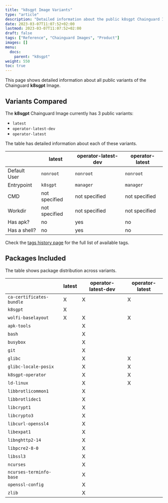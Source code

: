 ```yaml
---
title: "k8sgpt Image Variants"
type: "article"
description: "Detailed information about the public k8sgpt Chainguard Image variants"
date: 2023-03-07T11:07:52+02:00
lastmod: 2023-03-07T11:07:52+02:00
draft: false
tags: ["Reference", "Chainguard Images", "Product"]
images: []
menu:
  docs:
    parent: "k8sgpt"
weight: 550
toc: true
---
```


This page shows detailed information about all public variants of the Chainguard **k8sgpt** Image.

## Variants Compared
The **k8sgpt** Chainguard Image currently has 3 public variants: 

- `latest`
- `operator-latest-dev`
- `operator-latest`

The table has detailed information about each of these variants.

|              | latest        | operator-latest-dev | operator-latest |
|--------------|---------------|---------------------|-----------------|
| Default User | `nonroot`     | `nonroot`           | `nonroot`       |
| Entrypoint   | `k8sgpt`      | `manager`           | `manager`       |
| CMD          | not specified | not specified       | not specified   |
| Workdir      | not specified | not specified       | not specified   |
| Has apk?     | no            | yes                 | no              |
| Has a shell? | no            | yes                 | no              |

Check the [tags history page](/chainguard/chainguard-images/reference/k8sgpt/tags_history/) for the full list of available tags.

## Packages Included
The table shows package distribution across variants.

|                          | latest | operator-latest-dev | operator-latest |
|--------------------------|--------|---------------------|-----------------|
| `ca-certificates-bundle` | X      | X                   | X               |
| `k8sgpt`                 | X      |                     |                 |
| `wolfi-baselayout`       | X      | X                   | X               |
| `apk-tools`              |        | X                   |                 |
| `bash`                   |        | X                   |                 |
| `busybox`                |        | X                   |                 |
| `git`                    |        | X                   |                 |
| `glibc`                  |        | X                   | X               |
| `glibc-locale-posix`     |        | X                   | X               |
| `k8sgpt-operator`        |        | X                   | X               |
| `ld-linux`               |        | X                   | X               |
| `libbrotlicommon1`       |        | X                   |                 |
| `libbrotlidec1`          |        | X                   |                 |
| `libcrypt1`              |        | X                   |                 |
| `libcrypto3`             |        | X                   |                 |
| `libcurl-openssl4`       |        | X                   |                 |
| `libexpat1`              |        | X                   |                 |
| `libnghttp2-14`          |        | X                   |                 |
| `libpcre2-8-0`           |        | X                   |                 |
| `libssl3`                |        | X                   |                 |
| `ncurses`                |        | X                   |                 |
| `ncurses-terminfo-base`  |        | X                   |                 |
| `openssl-config`         |        | X                   |                 |
| `zlib`                   |        | X                   |                 |
